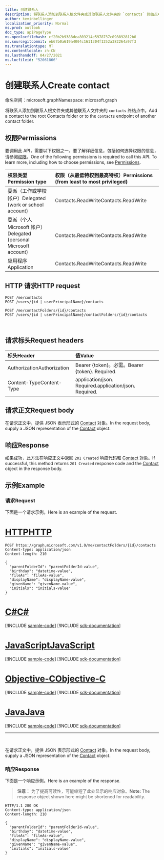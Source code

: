 ```yaml
---
title: 创建联系人
description: 将联系人添加到联系人根文件夹或其他联系人文件夹的 `contacts` 终结点中。
author: kevinbellinger
localization_priority: Normal
ms.prod: outlook
doc_type: apiPageType
ms.openlocfilehash: cf20b2b9388dea809214e5978737c098892812b0
ms.sourcegitcommit: eb67b0a619a4004c1611304f1252a382264a97f3
ms.translationtype: MT
ms.contentlocale: zh-CN
ms.lasthandoff: 04/27/2021
ms.locfileid: "52061866"
---
```

# <a name="create-contact"></a><span data-ttu-id="19c4a-103">创建联系人</span><span class="sxs-lookup"><span data-stu-id="19c4a-103">Create contact</span></span>

<span data-ttu-id="19c4a-104">命名空间：microsoft.graph</span><span class="sxs-lookup"><span data-stu-id="19c4a-104">Namespace: microsoft.graph</span></span>

<span data-ttu-id="19c4a-105">将联系人添加到联系人根文件夹或其他联系人文件夹的 `contacts` 终结点中。</span><span class="sxs-lookup"><span data-stu-id="19c4a-105">Add a contact to the root Contacts folder or to the `contacts` endpoint of another contact folder.</span></span>

## <a name="permissions"></a><span data-ttu-id="19c4a-106">权限</span><span class="sxs-lookup"><span data-stu-id="19c4a-106">Permissions</span></span>

<span data-ttu-id="19c4a-p101">要调用此 API，需要以下权限之一。要了解详细信息，包括如何选择权限的信息，请参阅[权限](/graph/permissions-reference)。</span><span class="sxs-lookup"><span data-stu-id="19c4a-p101">One of the following permissions is required to call this API. To learn more, including how to choose permissions, see [Permissions](/graph/permissions-reference).</span></span>

|<span data-ttu-id="19c4a-109">权限类型</span><span class="sxs-lookup"><span data-stu-id="19c4a-109">Permission type</span></span>      | <span data-ttu-id="19c4a-110">权限（从最低特权到最高特权）</span><span class="sxs-lookup"><span data-stu-id="19c4a-110">Permissions (from least to most privileged)</span></span>              |
|:--------------------|:---------------------------------------------------------|
|<span data-ttu-id="19c4a-111">委派（工作或学校帐户）</span><span class="sxs-lookup"><span data-stu-id="19c4a-111">Delegated (work or school account)</span></span> | <span data-ttu-id="19c4a-112">Contacts.ReadWrite</span><span class="sxs-lookup"><span data-stu-id="19c4a-112">Contacts.ReadWrite</span></span>    |
|<span data-ttu-id="19c4a-113">委派（个人 Microsoft 帐户）</span><span class="sxs-lookup"><span data-stu-id="19c4a-113">Delegated (personal Microsoft account)</span></span> | <span data-ttu-id="19c4a-114">Contacts.ReadWrite</span><span class="sxs-lookup"><span data-stu-id="19c4a-114">Contacts.ReadWrite</span></span>    |
|<span data-ttu-id="19c4a-115">应用程序</span><span class="sxs-lookup"><span data-stu-id="19c4a-115">Application</span></span> | <span data-ttu-id="19c4a-116">Contacts.ReadWrite</span><span class="sxs-lookup"><span data-stu-id="19c4a-116">Contacts.ReadWrite</span></span> |

## <a name="http-request"></a><span data-ttu-id="19c4a-117">HTTP 请求</span><span class="sxs-lookup"><span data-stu-id="19c4a-117">HTTP request</span></span>

<!-- { "blockType": "ignored" } -->

```http
POST /me/contacts
POST /users/{id | userPrincipalName}/contacts

POST /me/contactFolders/{id}/contacts
POST /users/{id | userPrincipalName}/contactFolders/{id}/contacts
```

<br/>

## <a name="request-headers"></a><span data-ttu-id="19c4a-118">请求标头</span><span class="sxs-lookup"><span data-stu-id="19c4a-118">Request headers</span></span>

| <span data-ttu-id="19c4a-119">标头</span><span class="sxs-lookup"><span data-stu-id="19c4a-119">Header</span></span>       | <span data-ttu-id="19c4a-120">值</span><span class="sxs-lookup"><span data-stu-id="19c4a-120">Value</span></span> |
|:---------------|:--------|
| <span data-ttu-id="19c4a-121">Authorization</span><span class="sxs-lookup"><span data-stu-id="19c4a-121">Authorization</span></span>  | <span data-ttu-id="19c4a-p102">Bearer {token}。必需。</span><span class="sxs-lookup"><span data-stu-id="19c4a-p102">Bearer {token}. Required.</span></span>  |
| <span data-ttu-id="19c4a-124">Content-Type</span><span class="sxs-lookup"><span data-stu-id="19c4a-124">Content-Type</span></span>  | <span data-ttu-id="19c4a-p103">application/json. Required.</span><span class="sxs-lookup"><span data-stu-id="19c4a-p103">application/json. Required.</span></span>  |

## <a name="request-body"></a><span data-ttu-id="19c4a-127">请求正文</span><span class="sxs-lookup"><span data-stu-id="19c4a-127">Request body</span></span>
<span data-ttu-id="19c4a-128">在请求正文中，提供 JSON 表示形式的 [Contact](../resources/contact.md) 对象。</span><span class="sxs-lookup"><span data-stu-id="19c4a-128">In the request body, supply a JSON representation of the [Contact](../resources/contact.md) object.</span></span>

## <a name="response"></a><span data-ttu-id="19c4a-129">响应</span><span class="sxs-lookup"><span data-stu-id="19c4a-129">Response</span></span>

<span data-ttu-id="19c4a-130">如果成功，此方法在响应正文中返回 `201 Created` 响应代码和 [Contact](../resources/contact.md) 对象。</span><span class="sxs-lookup"><span data-stu-id="19c4a-130">If successful, this method returns `201 Created` response code and the [Contact](../resources/contact.md) object in the response body.</span></span>

## <a name="example"></a><span data-ttu-id="19c4a-131">示例</span><span class="sxs-lookup"><span data-stu-id="19c4a-131">Example</span></span>

### <a name="request"></a><span data-ttu-id="19c4a-132">请求</span><span class="sxs-lookup"><span data-stu-id="19c4a-132">Request</span></span>

<span data-ttu-id="19c4a-133">下面是一个请求示例。</span><span class="sxs-lookup"><span data-stu-id="19c4a-133">Here is an example of the request.</span></span>


# <a name="http"></a>[<span data-ttu-id="19c4a-134">HTTP</span><span class="sxs-lookup"><span data-stu-id="19c4a-134">HTTP</span></span>](#tab/http)
<!-- {
  "blockType": "request",
  "name": "create_contact_from_contactfolder"
}-->

```http
POST https://graph.microsoft.com/v1.0/me/contactFolders/{id}/contacts
Content-type: application/json
Content-length: 210

{
  "parentFolderId": "parentFolderId-value",
  "birthday": "datetime-value",
  "fileAs": "fileAs-value",
  "displayName": "displayName-value",
  "givenName": "givenName-value",
  "initials": "initials-value"
}
```
# <a name="c"></a>[<span data-ttu-id="19c4a-135">C#</span><span class="sxs-lookup"><span data-stu-id="19c4a-135">C#</span></span>](#tab/csharp)
[!INCLUDE [sample-code](../includes/snippets/csharp/create-contact-from-contactfolder-csharp-snippets.md)]
[!INCLUDE [sdk-documentation](../includes/snippets/snippets-sdk-documentation-link.md)]

# <a name="javascript"></a>[<span data-ttu-id="19c4a-136">JavaScript</span><span class="sxs-lookup"><span data-stu-id="19c4a-136">JavaScript</span></span>](#tab/javascript)
[!INCLUDE [sample-code](../includes/snippets/javascript/create-contact-from-contactfolder-javascript-snippets.md)]
[!INCLUDE [sdk-documentation](../includes/snippets/snippets-sdk-documentation-link.md)]

# <a name="objective-c"></a>[<span data-ttu-id="19c4a-137">Objective-C</span><span class="sxs-lookup"><span data-stu-id="19c4a-137">Objective-C</span></span>](#tab/objc)
[!INCLUDE [sample-code](../includes/snippets/objc/create-contact-from-contactfolder-objc-snippets.md)]
[!INCLUDE [sdk-documentation](../includes/snippets/snippets-sdk-documentation-link.md)]

# <a name="java"></a>[<span data-ttu-id="19c4a-138">Java</span><span class="sxs-lookup"><span data-stu-id="19c4a-138">Java</span></span>](#tab/java)
[!INCLUDE [sample-code](../includes/snippets/java/create-contact-from-contactfolder-java-snippets.md)]
[!INCLUDE [sdk-documentation](../includes/snippets/snippets-sdk-documentation-link.md)]

---


<br/>

<span data-ttu-id="19c4a-139">在请求正文中，提供 JSON 表示形式的 [Contact](../resources/contact.md) 对象。</span><span class="sxs-lookup"><span data-stu-id="19c4a-139">In the request body, supply a JSON representation of the [Contact](../resources/contact.md) object.</span></span>

### <a name="response"></a><span data-ttu-id="19c4a-140">响应</span><span class="sxs-lookup"><span data-stu-id="19c4a-140">Response</span></span>

<span data-ttu-id="19c4a-141">下面是一个响应示例。</span><span class="sxs-lookup"><span data-stu-id="19c4a-141">Here is an example of the response.</span></span> 

> <span data-ttu-id="19c4a-142">**注意：** 为了提高可读性，可能缩短了此处显示的响应对象。</span><span class="sxs-lookup"><span data-stu-id="19c4a-142">**Note:** The response object shown here might be shortened for readability.</span></span>

<!-- {
  "blockType": "response",
  "truncated": true,
  "@odata.type": "microsoft.graph.contact"
} -->

```http
HTTP/1.1 200 OK
Content-type: application/json
Content-length: 210

{
  "parentFolderId": "parentFolderId-value",
  "birthday": "datetime-value",
  "fileAs": "fileAs-value",
  "displayName": "displayName-value",
  "givenName": "givenName-value",
  "initials": "initials-value"
}
```

<br/>

<!-- uuid: 8fcb5dbc-d5aa-4681-8e31-b001d5168d79
2015-10-25 14:57:30 UTC -->
<!-- {
  "type": "#page.annotation",
  "description": "Create Contact",
  "keywords": "",
  "section": "documentation",
  "tocPath": "",
  "suppressions": [
  ]
}-->

